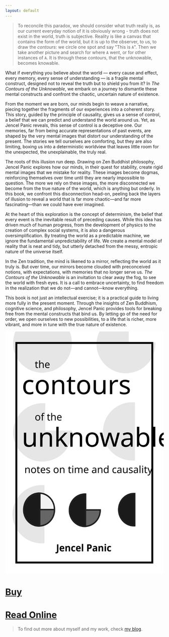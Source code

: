 ```yaml
---
layout: default
---
```


> To reconcile this paradox, we should consider what truth really is, as our current everyday notion of it is obviously wrong - truth does not exist in the world, truth is subjective. Reality is like a canvas that contains the form of the world, but it is up to the observer, to us, to draw the _contours_: we circle one spot and say "This is `A`". Then we take another picture and search for where `A` went, or for other instances of `A`. It is through these contours, that the unknowable, becomes knowable.

What if everything you believe about the world — every cause and effect, every memory, every sense of understanding — is a fragile mental construct, designed not to reveal the truth but to shield you from it? In _The Contours of the Unknowable_, we embark on a journey to dismantle these mental constructs and confront the chaotic, uncertain nature of existence.

From the moment we are born, our minds begin to weave a narrative, piecing together the fragments of our experiences into a coherent story. This story, guided by the principle of causality, gives us a sense of control, a belief that we can predict and understand the world around us. Yet, as Jencel Panic reveals, this sense of control is a deceptive one. Our memories, far from being accurate representations of past events, are shaped by the very mental images that distort our understanding of the present. The stories we tell ourselves are comforting, but they are also limiting, boxing us into a deterministic worldview that leaves little room for the unexpected, the unexplainable, the truly real.

The roots of this illusion run deep. Drawing on Zen Buddhist philosophy, Jencel Panic explores how our minds, in their quest for stability, create rigid mental images that we mistake for reality. These images become dogmas, reinforcing themselves over time until they are nearly impossible to question. The more we rely on these images, the more disconnected we become from the true nature of the world, which is anything but orderly. In this book, we confront this disconnection head-on, peeling back the layers of illusion to reveal a world that is far more chaotic—and far more fascinating—than we could have ever imagined.

At the heart of this exploration is the concept of determinism, the belief that every event is the inevitable result of preceding causes. While this idea has driven much of human progress, from the development of physics to the creation of complex social systems, it is also a dangerous oversimplification. By treating the world as a predictable machine, we ignore the fundamental unpredictability of life. We create a mental model of reality that is neat and tidy, but utterly detached from the messy, entropic nature of the universe itself.

In the Zen tradition, the mind is likened to a mirror, reflecting the world as it truly is. But over time, our mirrors become clouded with preconceived notions, with expectations, with memories that no longer serve us. _The Contours of the Unknowable_ is an invitation to clear away the fog, to see the world with fresh eyes. It is a call to embrace uncertainty, to find freedom in the realization that we do not—and cannot—know everything.

This book is not just an intellectual exercise; it is a practical guide to living more fully in the present moment. Through the insights of Zen Buddhism, cognitive science, and philosophy, Jencel Panic provides tools for breaking free from the mental constructs that bind us. By letting go of the need for order, we open ourselves to new possibilities, to a life that is richer, more vibrant, and more in tune with the true nature of existence.


[![cover.svg](cover_ebook.svg)](00)


# [Buy](https://www.smashwords.com/books/view/1641587)
# [Read Online](00)

> To find out more about myself and my work, check [my blog](/).
